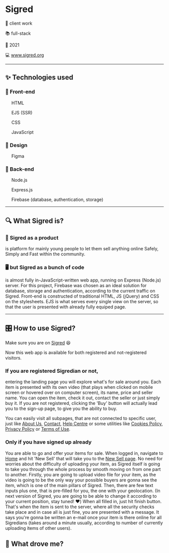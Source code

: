 # Sigred

🤝 client work

📚 full-stack

📅 2021

💻 www.sigred.org

____

## ✨ Technologies used

### 📱 Front-end

&nbsp;&nbsp;&nbsp;&nbsp; HTML

&nbsp;&nbsp;&nbsp;&nbsp; EJS (SSR)

&nbsp;&nbsp;&nbsp;&nbsp; CSS

&nbsp;&nbsp;&nbsp;&nbsp; JavaScript

### 🎨 Design

&nbsp;&nbsp;&nbsp;&nbsp; Figma

### 🔧 Back-end

&nbsp;&nbsp;&nbsp;&nbsp; Node.js

&nbsp;&nbsp;&nbsp;&nbsp; Express.js

&nbsp;&nbsp;&nbsp;&nbsp; Firebase (database, authentication, storage)

____

##  🔍 What Sigred is? 

### 🎁 Sigred as a product

is platform for mainly young people to let them sell anything online Safely, Simply and Fast within the community.

### 🖥️ but Sigred as a bunch of code

is almost fully in-JavaScript-written web app, running on Express (Node.js) server. For this project, Firebase was chosen as an ideal solution for database, storage and authentication, according to the current traffic on Sigred. Front-end is constructed of traditional HTML, JS (jQuery) and CSS on the stylesheets. EJS is what serves every single view on the server, so that the user is presented with already fully equiped page. 

____

## 🎛️ How to use Sigred? 

Make sure you are on [Sigred](https://www.sigred.org) 😆

Now this web app is available for both registered and not-registered visitors. 

### If you are registered Sigredian or not,

entering the landing page you will explore what's for sale around you. Each item is presented with its own video (that plays when clicked on mobile screen or hovered over on computer screen), its name, price and seller name. You can open the item, check it out, contact the seller or just simply buy it. If you are not registered, clicking the 'Buy' button will actually lead you to the sign-up page, to give you the ability to buy. 

You can easily visit all subpages, that are not connected to specific user, just like [About Us](https://www.sigred.org/about), [Contact](https://www.sigred.org/contact), [Help Centre](https://www.sigred.org/help-centre) or some utilities like [Cookies Policy](https://www.sigred.org/cookies-policy), [Privacy Policy](https://www.sigred.org/privacy-policy) or [Terms of Use](https://www.sigred.org/terms-of-use).
 
 ### Only if you have signed up already
 You are able to go and offer your items for sale. When logged in, navigate to [Home](https://www.sigred.org/index) and hit 'New Sell' that will take you to the [New Sell page](https://www.sigred.org/new-sell). No need for worries about the difficulty of uploading your item, as Sigred itself is going to take you through the whole process by smooth moving on from one part to another. Firstly, you are going to upload video file for your item, as the video is going to be the only way your possible buyers are gonna see the item, which is one of the main pillars of Sigred. Then, there are few text inputs plus one, that is pre-filled for you, the one with your geolocation. (In next version of Sigred, you are going to be able to change it according to your current position, stay tuned! ♥️) When all filled in, just hit finish button. That's when the item is sent to the server, where all the security checks take place and in case all is just fine, you are presented with a message. It says you're gonna be written an e-mail once your item is there online for all Sigredians (takes around a minute usually, according to number of currently uploading items of other users). 

## 🚀 What drove me? 
